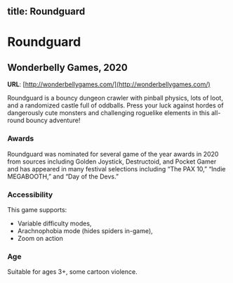 title: Roundguard
---
# Roundguard
## Wonderbelly Games, 2020

**URL**: [http://wonderbellygames.com/](http://wonderbellygames.com/)

Roundguard is a bouncy dungeon crawler with pinball physics, lots of loot, and a randomized castle full of oddballs. Press your luck against hordes of dangerously cute monsters and challenging roguelike elements in this all-round bouncy adventure!

### Awards
Roundguard was nominated for several game of the year awards in 2020 from sources including Golden Joystick, Destructoid, and Pocket Gamer and has appeared in many festival selections including “The PAX 10,” “Indie MEGABOOTH,” and “Day of the Devs.”

### Accessibility

This game supports:

* Variable difficulty modes,
* Arachnophobia mode (hides spiders in-game),
* Zoom on action

### Age
Suitable for ages 3+, some cartoon violence.